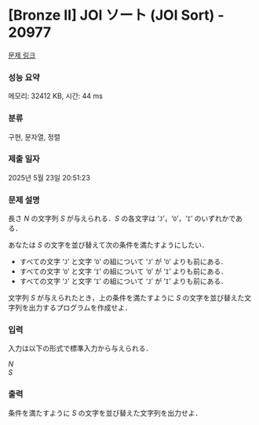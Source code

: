 # [Bronze II] JOI ソート (JOI Sort) - 20977 

[문제 링크](https://www.acmicpc.net/problem/20977) 

### 성능 요약

메모리: 32412 KB, 시간: 44 ms

### 분류

구현, 문자열, 정렬

### 제출 일자

2025년 5월 23일 20:51:23

### 문제 설명

<p>長さ <var>N</var> の文字列 <var>S</var> が与えられる．<var>S</var> の各文字は ‘<code>J</code>’，‘<code>O</code>’，‘<code>I</code>’ のいずれかである．</p>

<p>あなたは <var>S</var> の文字を並び替えて次の条件を満たすようにしたい．</p>

<ul>
	<li>すべての文字 ‘<code>J</code>’ と文字 ‘<code>O</code>’ の組について ‘<code>J</code>’ が ‘<code>O</code>’ よりも前にある．</li>
	<li>すべての文字 ‘<code>O</code>’ と文字 ‘<code>I</code>’ の組について ‘<code>O</code>’ が ‘<code>I</code>’ よりも前にある．</li>
	<li>すべての文字 ‘<code>J</code>’ と文字 ‘<code>I</code>’ の組について ‘<code>J</code>’ が ‘<code>I</code>’ よりも前にある．</li>
</ul>

<p>文字列 <var>S</var> が与えられたとき，上の条件を満たすように <var>S</var> の文字を並び替えた文字列を出力するプログラムを作成せよ．</p>

### 입력 

 <p>入力は以下の形式で標準入力から与えられる．</p>

<p><var>N</var><br>
<var>S</var></p>

### 출력 

 <p>条件を満たすように <var>S</var> の文字を並び替えた文字列を出力せよ．</p>

